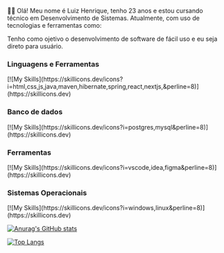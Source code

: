 🙋‍♂️ Olá! Meu nome é Luiz Henrique, tenho 23 anos e estou cursando técnico em Desenvolvimento de Sistemas. Atualmente, com uso de tecnologias e ferramentas como:

Tenho como ojetivo o desenvolvimento de software de fácil uso e eu seja direto para usuário.

<h3 align="left">Linguagens e Ferramentas</h3>
[![My Skills](https://skillicons.dev/icons?i=html,css,js,java,maven,hibernate,spring,react,nextjs,&perline=8)](https://skillicons.dev)

<h3 align="left">Banco de dados</h3>
[![My Skills](https://skillicons.dev/icons?i=postgres,mysql&perline=8)](https://skillicons.dev)

<h3 align="left">Ferramentas</h3>
[![My Skills](https://skillicons.dev/icons?i=vscode,idea,figma&perline=8)](https://skillicons.dev)

<h3 align="left">Sistemas Operacionais</h3>
[![My Skills](https://skillicons.dev/icons?i=windows,linux&perline=8)](https://skillicons.dev)


[![Anurag's GitHub stats](https://github-readme-stats.vercel.app/api?username=LuizHenri16&theme=dracula&hide=contribs&hide_title=true)](https://github.com/LuizHenri16/github-readme-stats)

[![Top Langs](https://github-readme-stats.vercel.app/api/top-langs/?username=LuizHenri16&layout=compact&theme=dracula)](https://github.com/LuizHenri16/github-readme-stats)
